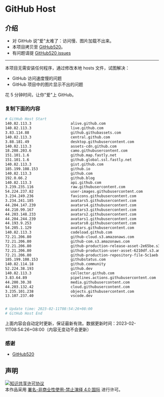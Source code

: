 # GitHub Host
## 介绍
- 对 GitHub 说"爱"太难了：访问慢、图片加载不出来。
- 本项目拷贝至 [GitHub520](https://github.com/521xueweihan/GitHub520)。
- 有问题请提 [GitHub520 issues](https://github.com/521xueweihan/GitHub520/issues/new)

---

本项目无需安装任何程序，通过修改本地 hosts 文件，试图解决：
- GitHub 访问速度慢的问题
- GitHub 项目中的图片显示不出的问题

花 5 分钟时间，让你"爱"上 GitHub。

### 复制下面的内容
```bash
# GitHub Host Start
140.82.113.3                  alive.github.com
140.82.113.3                  live.github.com
3.83.114.88                   github.githubassets.com
140.82.113.3                  central.github.com
3.88.181.49                   desktop.githubusercontent.com
140.82.113.3                  assets-cdn.github.com
18.208.203.6                  camo.githubusercontent.com
151.101.1.6                   github.map.fastly.net
151.101.1.6                   github.global.ssl.fastly.net
140.82.113.3                  gist.github.com
185.199.108.153               github.io
140.82.113.3                  github.com
192.0.66.2                    github.blog
140.82.113.3                  api.github.com
3.239.235.116                 raw.githubusercontent.com
54.224.237.82                 user-images.githubusercontent.com
3.234.249.236                 favicons.githubusercontent.com
3.234.241.185                 avatars5.githubusercontent.com
44.204.147.239                avatars4.githubusercontent.com
44.210.99.167                 avatars3.githubusercontent.com
44.203.148.233                avatars2.githubusercontent.com
44.204.244.239                avatars1.githubusercontent.com
44.193.9.253                  avatars0.githubusercontent.com
54.205.1.129                  avatars.githubusercontent.com
140.82.113.3                  codeload.github.com
72.21.206.80                  github-cloud.s3.amazonaws.com
72.21.206.80                  github-com.s3.amazonaws.com
72.21.206.80                  github-production-release-asset-2e65be.s3.amazonaws.com
72.21.206.80                  github-production-user-asset-6210df.s3.amazonaws.com
72.21.206.80                  github-production-repository-file-5c1aeb.s3.amazonaws.com
185.199.108.153               githubstatus.com
140.82.114.18                 github.community
52.224.38.193                 github.dev
140.82.113.3                  collector.github.com
3.83.64.89                    pipelines.actions.githubusercontent.com
44.200.30.38                  media.githubusercontent.com
44.203.132.42                 cloud.githubusercontent.com
3.235.101.238                 objects.githubusercontent.com
13.107.237.40                 vscode.dev


# Update time: 2023-02-11T08:54:26+08:00
# GitHub Host End

```
上面内容会自动定时更新，保证最新有效。数据更新时间：2023-02-11T08:54:26+08:00（内容无变动不会更新）

### 感谢

- [GitHub520](https://github.com/521xueweihan/GitHub520)

## 声明
<a rel="license" href="https://creativecommons.org/licenses/by-nc-nd/4.0/deed.zh"><img alt="知识共享许可协议" style="border-width: 0" src="https://licensebuttons.net/l/by-nc-nd/4.0/88x31.png"></a><br>本作品采用 <a rel="license" href="https://creativecommons.org/licenses/by-nc-nd/4.0/deed.zh">署名-非商业性使用-禁止演绎 4.0 国际</a> 进行许可。